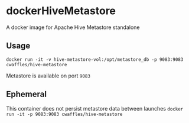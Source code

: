 # dockerHiveMetastore
A docker image for Apache Hive Metastore standalone

## Usage
```docker run -it -v hive-metastore-vol:/opt/metastore_db -p 9083:9083 cwaffles/hive-metastore```

Metastore is available on port `9083`

## Ephemeral
This container does not persist metastore data between launches
```docker run -it -p 9083:9083 cwaffles/hive-metastore```
